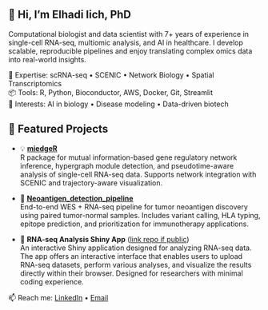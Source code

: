 ## 👋 Hi, I’m Elhadi Iich, PhD

Computational biologist and data scientist with 7+ years of experience in single-cell RNA-seq, multiomic analysis, and AI in healthcare. I develop scalable, reproducible pipelines and enjoy translating complex omics data into real-world insights.

🔬 Expertise: scRNA-seq • SCENIC • Network Biology • Spatial Transcriptomics  
📦 Tools: R, Python, Bioconductor, AWS, Docker, Git, Streamlit  
🧠 Interests: AI in biology • Disease modeling • Data-driven biotech

## 🧪 Featured Projects

- 💡 [**miedgeR**](https://github.com/iichelhadi/miedgeR)  
  R package for mutual information-based gene regulatory network inference, hypergraph module detection, and pseudotime-aware analysis of single-cell RNA-seq data. Supports network integration with SCENIC and trajectory-aware visualization.

- 🎯 [**Neoantigen_detection_pipeline**](https://github.com/iichelhadi/Neoantigen_detection_pipeline)  
  End-to-end WES + RNA-seq pipeline for tumor neoantigen discovery using paired tumor-normal samples. Includes variant calling, HLA typing, epitope prediction, and prioritization for immunotherapy applications.

- 🧬 **RNA-seq Analysis Shiny App** ([link repo if public](https://github.com/iichelhadi/Shiny_apps/tree/main/RNA-seq_analysis_app))  
  An interactive Shiny application designed for analyzing RNA-seq data. The app offers an interactive interface that enables users to upload RNA-seq datasets, perform various analyses, and visualize the results directly within their browser. Designed for researchers with minimal coding experience.


📫 Reach me: [LinkedIn](https://linkedin.com/in/elhadi-i) • [Email](mailto:iichelhadi@gmail.com)
